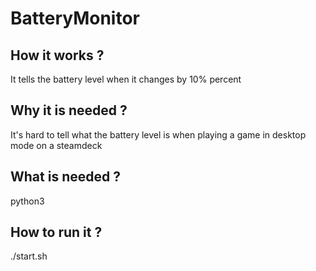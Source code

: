 <h1> BatteryMonitor </h1>
<h2> How it works ?</h2>
It tells the battery level when it changes by 10% percent
<h2>Why it is needed ?</h2>
It's hard to tell what the battery level is when playing a game in desktop mode on a steamdeck
<h2>What is needed ?</h2>
python3
<h2>How to run it ?</h2>
./start.sh
